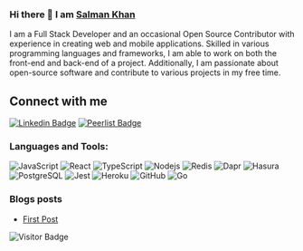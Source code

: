 ### Hi there 👋  I am <a href="https://salmankhan.tech">Salman Khan</a>

I am a Full Stack Developer and an occasional Open Source Contributor with experience in creating web and mobile applications. Skilled in various programming languages and frameworks, I am able to work on both the front-end and back-end of a project. Additionally, I am passionate about open-source software and contribute to various projects in my free time.



## Connect with me 

[![Linkedin Badge](https://img.shields.io/badge/-Salmankhan-blue?style=flat-square&logo=Linkedin&logoColor=white&link=https://www.linkedin.com/in/salman-khan-tech/)](https://www.linkedin.com/in/salman-khan-tech/)
[![Peerlist Badge](https://img.shields.io/badge/peerlist-salman-brightgreen?style=flat-square&logo=Peerlist&logoColor=white&link=https://www.linkedin.com/in/salman-khan-tech/)](https://peerlist.io/salman)




### Languages and Tools:
![JavaScript](https://img.shields.io/badge/-JavaScript-black?style=flat-square&logo=javascript)
![React](https://img.shields.io/badge/-React-black?style=flat-square&logo=react)
![TypeScript](https://img.shields.io/badge/-TypeScript-007ACC?style=flat-square&logo=typescript)
![Nodejs](https://img.shields.io/badge/-Nodejs-black?style=flat-square&logo=Node.js)
![Redis](https://img.shields.io/badge/-Redis-black?style=flat-square&logo=Redis)
![Dapr](https://img.shields.io/badge/-Dapr-black?style=flat-square&logo=dapr)
![Hasura](https://img.shields.io/badge/-Hasura-f8fcff?style=flat-square&logo=hasura)
![PostgreSQL](https://img.shields.io/badge/-PostgreSQL-black?style=flat-square&logo=PostgreSQL)
![Jest](https://img.shields.io/badge/-Jest-black?style=flat-square&logo=jest)
![Heroku](https://img.shields.io/badge/-Heroku-430098?style=flat-square&logo=heroku)
![GitHub](https://img.shields.io/badge/-GitHub-181717?style=flat-square&logo=github)
![Go](https://img.shields.io/badge/-Go-black?style=flat-square&logo=go)


### Blogs posts
<!-- BLOG-POST-LIST:START -->
- [First Post](https://dev.to/salmankhanprs/first-post-83g)
<!-- BLOG-POST-LIST:END -->


![Visitor Badge](https://visitor-badge.laobi.icu/badge?page_id=salmankhan-prs)
